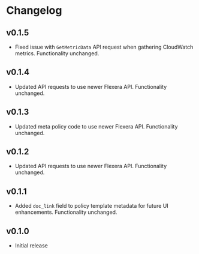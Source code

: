 # Changelog

## v0.1.5

- Fixed issue with `GetMetricData` API request when gathering CloudWatch metrics. Functionality unchanged.

## v0.1.4

- Updated API requests to use newer Flexera API. Functionality unchanged.

## v0.1.3

- Updated meta policy code to use newer Flexera API. Functionality unchanged.

## v0.1.2

- Updated API requests to use newer Flexera API. Functionality unchanged.

## v0.1.1

- Added `doc_link` field to policy template metadata for future UI enhancements. Functionality unchanged.

## v0.1.0

- Initial release
